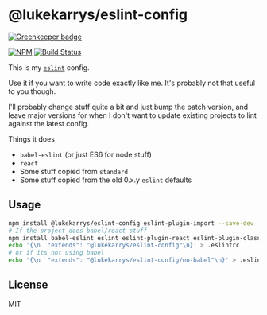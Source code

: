 # @lukekarrys/eslint-config

[![Greenkeeper badge](https://badges.greenkeeper.io/lukekarrys/eslint-config.svg)](https://greenkeeper.io/)

[![NPM](https://img.shields.io/npm/v/@lukekarrys/eslint-config.svg)](https://www.npmjs.com/package/@lukekarrys/eslint-config)
[![Build Status](https://img.shields.io/travis/lukekarrys/eslint-config/master.svg)](https://travis-ci.org/lukekarrys/eslint-config)

This is my [`eslint`](http://eslint.org/) config.

Use it if you want to write code exactly like me. It's probably not that useful to you though.

I'll probably change stuff quite a bit and just bump the patch version, and leave major versions for when I don't want to update existing projects to lint against the latest config.

Things it does

- `babel-eslint` (or just ES6 for node stuff)
- `react`
- Some stuff copied from `standard`
- Some stuff copied from the old 0.x.y `eslint` defaults


## Usage

```sh
npm install @lukekarrys/eslint-config eslint-plugin-import --save-dev
# If the project does babel/react stuff
npm install babel-eslint eslint eslint-plugin-react eslint-plugin-classes eslint-plugin-promise --save-dev
echo '{\n  "extends": "@lukekarrys/eslint-config"\n}' > .eslintrc
# or if its not using babel
echo '{\n  "extends": "@lukekarrys/eslint-config/no-babel"\n}' > .eslintrc
```

## License

MIT
